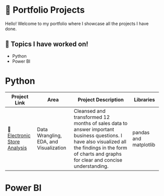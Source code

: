#  📁 Portfolio Projects
Hello! Welcome to my portfolio where I showcase all the projects I have done.

##  📝 Topics I have worked on! 
- Python
- Power BI

# Python
| Project Link | Area | Project Description | Libraries
| --- | --- | --- | --- |
|  💽 [Electronic Store Analysis](https://github.com/Aditi-2512/Exploratory_Data_Analysis-Sales-Analysis---Sales-) | Data Wrangling, EDA, and Visualization | Cleansed and transformed 12 months of sales data to answer important business questions. I have also visualized all the findings in the form of charts and graphs for clear and concise understanding.| pandas and matplotlib |

# Power BI 

